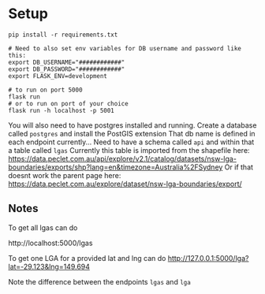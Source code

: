 # Setup
```
pip install -r requirements.txt

# Need to also set env variables for DB username and password like this:
export DB_USERNAME="############"
export DB_PASSWORD="############"
export FLASK_ENV=development

# to run on port 5000
flask run
# or to run on port of your choice
flask run -h localhost -p 5001
```

You will also need to have postgres installed and running.
Create a database called `postgres` and install the PostGIS extension
That db name is defined in each endpoint currently...
Need to have a schema called `api` and within that a table called `lgas`
Currently this table is imported from the shapefile here: https://data.peclet.com.au/api/explore/v2.1/catalog/datasets/nsw-lga-boundaries/exports/shp?lang=en&timezone=Australia%2FSydney
Or if that doesnt work the parent page here:
https://data.peclet.com.au/explore/dataset/nsw-lga-boundaries/export/


## Notes

To get all lgas can do

http://localhost:5000/lgas


To get one LGA for a provided lat and lng can do
http://127.0.0.1:5000/lga?lat=-29.123&lng=149.694

Note the difference between the endpoints `lgas` and `lga`